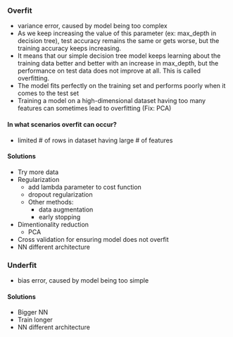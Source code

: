### Overfit
- variance error, caused by model being too complex
- As we keep increasing the value of this parameter (ex: max_depth in decision tree), test accuracy remains the
same or gets worse, but the training accuracy keeps increasing.
- It means that our simple decision tree model keeps learning about the training data better and better
with an increase in max_depth, but the performance on test data does not improve
at all. This is called overfitting.
- The model fits perfectly on the training set and performs poorly when it comes to
the test set
- Training a model on a high-dimensional dataset having too many features can sometimes lead to overfitting (Fix: PCA)

#### In what scenarios overfit can occur?
- limited # of rows in dataset having large # of features

#### Solutions
- Try more data
- Regularization
    - add lambda parameter to cost function
    - dropout regularization
    - Other methods:
        - data augmentation
        - early stopping
- Dimentionality reduction
    - PCA
- Cross validation for ensuring model does not overfit
- NN different architecture

### Underfit
- bias error, caused by model being too simple


#### Solutions
- Bigger NN
- Train longer
- NN different architecture


